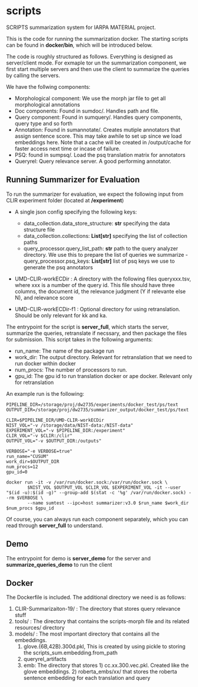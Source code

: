 # scripts
SCRIPTS summarization system for IARPA MATERIAL project.

This is the code for running the summarization docker. The starting scripts can be found in **docker/bin**, which will be introduced below.

The code is roughly structured as follows. Everything is designed as server/client mode. For exmaple tor un the summarization component, we first start multiple servers and then use the client to summarize the queries by calling the servers. 

We have the follwing components:

- Morphological component: We use the morph jar file to get all morphological annotations
- Doc components: Found in sumdoc/. Handles path and file.
- Query component: Found in sumquery/. Handles query components, query type and so forth
- Annotation: Found in sumannotate/. Creates mutiple annotators that assign sentence score. This may take awhile to set up since we load embeddings here. Note that a cache will be created in /output/cache for faster access next time or incase of failure.
- PSQ: found in sumpsq/. Load the psq translation matrix for annotators
- Queryrel: Query relevance server. A good performing annotator.


## Running Summarizer for Evaluation

To run the summarizer for evaluation, we expect the following input from CLIR experiment folder (located at **/experiment**)

- A single json config specifying the following keys:

    - data_collection.data_store_structure: **str** specifying the data structure file
    - data_collection.collections: **List[str]** specifying the list of collection paths
    - query_processor.query_list_path: **str** path to the query analyzer directory. We use this to prepare the list of queries we summarize
    -query_processor.psq_keys: **List[str]** list of psq keys we use to generate the psq annotators

- UMD-CLIR-workECDir : A directory with the following files queryxxx.tsv, where xxx is a number of the query id. This file should have three columns, the document id, the relevance judgment (Y if relevante else N), and relevance score

- UMD-CLIR-workECDir-f1 : Optional directory for using retranslation. Should be only relevant for kk and ka.

The entrypoint for the script is **server_full**, which starts the server, summarize the queries, retranslate if necssary, and then package the files for submission. This script takes in the following arguments:

- run_name: The name of the package run 
- work_dir: The output directory. Relevant for retranslation that we need to run docker within docker
- num_procs: The number of processors to run.
- gpu_id: The gpu id to run translation docker or ape docker. Relevant only for retranslation

An example run is the following:

```
PIPELINE_DIR=/storage/proj/dw2735/experiments/docker_test/ps/text
OUTPUT_DIR=/storage/proj/dw2735/summarizer_output/docker_test/ps/text

CLIR=$PIPELINE_DIR/UMD-CLIR-workECDir
NIST_VOL="-v /storage/data/NIST-data:/NIST-data"
EXPERIMENT_VOL="-v $PIPELINE_DIR:/experiment"
CLIR_VOL="-v $CLIR:/clir"
OUTPUT_VOL="-v $OUTPUT_DIR:/outputs"

VERBOSE="-e VERBOSE=true"
run_name="CUSUM"
work_dir=$OUTPUT_DIR
num_procs=12
gpu_id=0

docker run -it -v /var/run/docker.sock:/var/run/docker.sock \
        $NIST_VOL $OUTPUT_VOL $CLIR_VOL $EXPERIMENT_VOL -it --user "$(id -u):$(id -g)" --group-add $(stat -c '%g' /var/run/docker.sock) --rm $VERBOSE \
        --name sumtest --ipc=host summarizer:v3.0 $run_name $work_dir $num_procs $gpu_id
```

Of course, you can always run each component separately, which you can read through **server_full** to understand.

## Demo

The entrypoint for demo is **server_demo** for the server and **summarize_queries_demo** to run the client



## Docker
The Dockerfile is included.
The additional directory we need is as follows:

1. CLIR-Summarizaiton-19/ : The directory that stores query relevance stuff
2. tools/ : The directory that contains the scripts-morph file and its related resources/ directory
3. models/ : The most important directory that contains all the embeddings.
    1. glove.{6B,42B}.300d.pkl, This is created by using pickle to storing the scripts_sum.embedding.from_path
    2. queryrel_artifacts
    3. emb: The directory that stores 1) cc.xx.300.vec.pkl. Created like the glove embeddings. 2) roberta_embs/xx/ that stores the roberta sentence embedding for each translation and query
